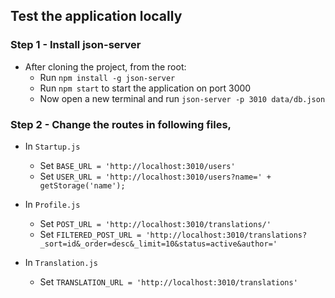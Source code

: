 ## Test the application locally 


### Step 1 - Install json-server

- After cloning the project, from the root:
  - Run `npm install -g json-server`
  - Run `npm start` to start the application on port 3000
  - Now open a new terminal and run `json-server -p 3010 data/db.json` 

### Step 2 - Change the routes in following files, 

- In `Startup.js`
  - Set `BASE_URL = 'http://localhost:3010/users' `
  - Set `USER_URL = 'http://localhost:3010/users?name=' + getStorage('name');`    

- In `Profile.js`
  - Set `POST_URL = 'http://localhost:3010/translations/' `
  - Set `FILTERED_POST_URL = 'http://localhost:3010/translations?_sort=id&_order=desc&_limit=10&status=active&author=' ` 

- In `Translation.js`
  - Set `TRANSLATION_URL = 'http://localhost:3010/translations' ` 
